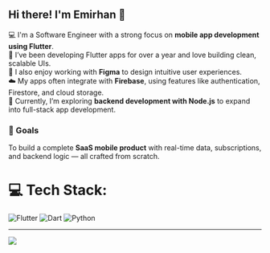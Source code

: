 ## Hi there! I'm Emirhan 👋

💻 I'm a Software Engineer with a strong focus on **mobile app development using Flutter**.  
🌱 I’ve been developing Flutter apps for over a year and love building clean, scalable UIs.  
🎨 I also enjoy working with **Figma** to design intuitive user experiences.  
☁️ My apps often integrate with **Firebase**, using features like authentication, Firestore, and cloud storage.  
🚀 Currently, I’m exploring **backend development with Node.js** to expand into full-stack app development.

### 🎯 Goals
To build a complete **SaaS mobile product** with real-time data, subscriptions, and backend logic — all crafted from scratch.


# 💻 Tech Stack:
![Flutter](https://img.shields.io/badge/Flutter-%2302569B.svg?style=for-the-badge&logo=Flutter&logoColor=white) ![Dart](https://img.shields.io/badge/dart-%230175C2.svg?style=for-the-badge&logo=dart&logoColor=white) ![Python](https://img.shields.io/badge/python-3670A0?style=for-the-badge&logo=python&logoColor=ffdd54)

---
[![](https://visitcount.itsvg.in/api?id=emirhan-coban&icon=0&color=0)](https://visitcount.itsvg.in)
